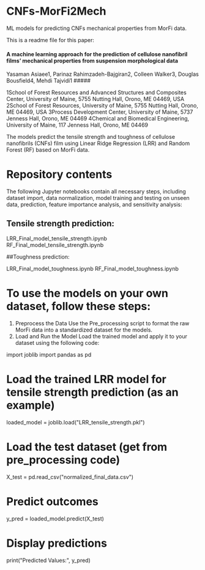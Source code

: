 # CNFs-MorFi2Mech
ML models for predicting CNFs mechanical properties from MorFi data.

This is a readme file for this paper:


####   A machine learning approach for the prediction of cellulose nanofibril films’ mechanical properties from suspension morphological data
Yasaman Asiaee1, Parinaz Rahimzadeh-Bajgiran2, Colleen Walker3, Douglas Bousfield4, Mehdi Tajvidi1 #####

1School of Forest Resources and Advanced Structures and Composites Center, University of Maine, 5755 Nutting Hall, Orono, ME 04469, USA
2School of Forest Resources, University of Maine, 5755 Nutting Hall, Orono, ME 04469, USA
3Process Development Center, University of Maine, 5737 Jenness Hall, Orono, ME 04469
4Chemical and Biomedical Engineering, University of Maine, 117 Jenness Hall, Orono, ME 04469

 The models predict the tensile strength and toughness of cellulose nanofibrils (CNFs) film using Linear Ridge Regression (LRR) and Random Forest (RF) based on MorFi data.

# Repository contents
The following Jupyter notebooks contain all necessary steps, including dataset import, data normalization, model training and testing on unseen data, prediction, 
feature importance analysis, and sensitivity analysis:

## Tensile strength prediction:

LRR_Final_model_tensile_strength.ipynb
RF_Final_model_tensile_strength.ipynb

##Toughness prediction:

LRR_Final_model_toughness.ipynb
RF_Final_model_toughness.ipynb


# To use the models on your own dataset, follow these steps:

1. Preprocess the Data
Use the Pre_processing script to format the raw MorFi data into a standardized dataset for the models.
2. Load and Run the Model
Load the trained model and apply it to your dataset using the following code:


import joblib
import pandas as pd

# Load the trained LRR model for tensile strength prediction (as an example)
loaded_model = joblib.load("LRR_tensile_strength.pkl")

# Load the test dataset (get from pre_processing code)
X_test = pd.read_csv("normalized_final_data.csv")

# Predict outcomes
y_pred = loaded_model.predict(X_test)

# Display predictions
print("Predicted Values:", y_pred)
















